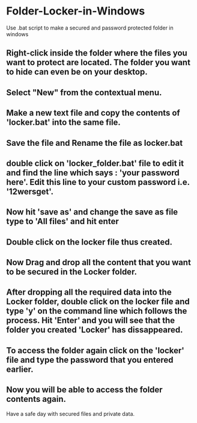 # Folder-Locker-in-Windows
Use .bat script to make a secured and password protected folder in windows

## Right-click inside the folder where the files you want to protect are located. The folder you want to hide can even be on your desktop.

## Select "New" from the contextual menu.

## Make a new text file and copy the contents of 'locker.bat' into the same file.
 
## Save the file and Rename the file as locker.bat

## double click on 'locker_folder.bat' file to edit it and find the line which says : 'your password here'. Edit this line to your custom password i.e. '12wersget'.

## Now hit 'save as' and change the save as file type to 'All files' and hit enter

## Double click on the locker file thus created.

## Now Drag and drop all the content that you want to be secured in the Locker folder.

## After dropping all the required data into the Locker folder, double click on the locker file and type 'y' on the command line which follows the process. Hit 'Enter' and you will see that the folder you created 'Locker' has dissappeared.

## To access the folder again click on the 'locker' file and type the password that you entered earlier.

## Now you will be able to access the folder contents again.

Have a safe day with secured files and private data.
